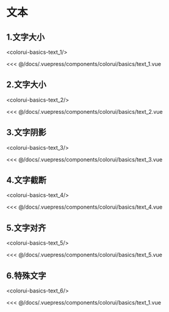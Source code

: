 # 文本

## 1.文字大小

<baseComponent-codeBox
  title=""
  description=""
  onlineLink="">
  <colorui-basics-text_1/>
  <!-- 这里直接设置 引入的展示代码 ；注意引入代码一定不能缩进！！！否则不能生效！-->
  <highlight-code slot="codeText" lang="vue">
<<< @/docs/.vuepress/components/colorui/basics/text_1.vue
  </highlight-code>
</baseComponent-codeBox>

## 2.文字大小

<baseComponent-codeBox
  title=""
  description=""
  onlineLink="">
  <colorui-basics-text_2/>
  <!-- 这里直接设置 引入的展示代码 ；注意引入代码一定不能缩进！！！否则不能生效！-->
  <highlight-code slot="codeText" lang="vue">
<<< @/docs/.vuepress/components/colorui/basics/text_2.vue
  </highlight-code>
</baseComponent-codeBox>

## 3.文字阴影

<baseComponent-codeBox
  title=""
  description=""
  onlineLink="">
  <colorui-basics-text_3/>
  <!-- 这里直接设置 引入的展示代码 ；注意引入代码一定不能缩进！！！否则不能生效！-->
  <highlight-code slot="codeText" lang="vue">
<<< @/docs/.vuepress/components/colorui/basics/text_3.vue
  </highlight-code>
</baseComponent-codeBox>

## 4.文字截断

<baseComponent-codeBox
  title=""
  description=""
  onlineLink="">
  <colorui-basics-text_4/>
  <!-- 这里直接设置 引入的展示代码 ；注意引入代码一定不能缩进！！！否则不能生效！-->
  <highlight-code slot="codeText" lang="vue">
<<< @/docs/.vuepress/components/colorui/basics/text_4.vue
  </highlight-code>
</baseComponent-codeBox>

## 5.文字对齐

<baseComponent-codeBox
  title=""
  description=""
  onlineLink="">
  <colorui-basics-text_5/>
  <!-- 这里直接设置 引入的展示代码 ；注意引入代码一定不能缩进！！！否则不能生效！-->
  <highlight-code slot="codeText" lang="vue">
<<< @/docs/.vuepress/components/colorui/basics/text_5.vue
  </highlight-code>
</baseComponent-codeBox>

## 6.特殊文字

<baseComponent-codeBox
  title=""
  description=""
  onlineLink="">
  <colorui-basics-text_6/>
  <!-- 这里直接设置 引入的展示代码 ；注意引入代码一定不能缩进！！！否则不能生效！-->
  <highlight-code slot="codeText" lang="vue">
<<< @/docs/.vuepress/components/colorui/basics/text_1.vue
  </highlight-code>
</baseComponent-codeBox>